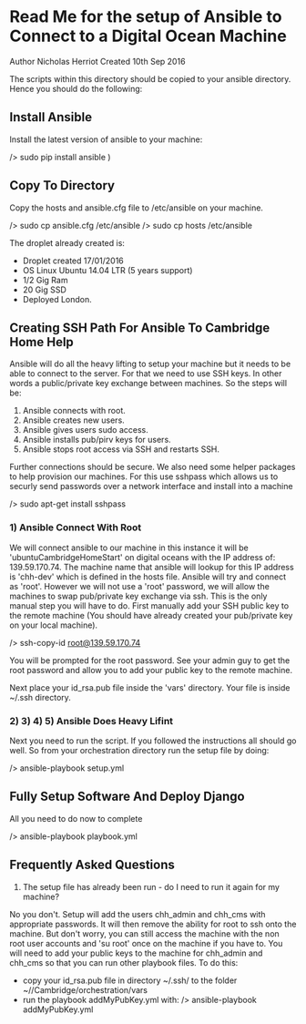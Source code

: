 Read Me for the setup of Ansible to Connect to a Digital Ocean Machine
================


Author Nicholas Herriot
Created 10th Sep 2016

The scripts within this directory should be copied to your ansible directory.
Hence you should do the following:


## Install Ansible

Install the latest version of ansible to your machine:

/>  sudo pip install ansible )


## Copy To Directory

Copy the hosts and ansible.cfg file to /etc/ansible on your machine.

/> sudo cp ansible.cfg /etc/ansible
/> sudo cp hosts /etc/ansible

The droplet already created is:
* Droplet created 17/01/2016
* OS Linux Ubuntu 14.04 LTR (5 years support)
* 1/2 Gig Ram
* 20 Gig SSD
* Deployed London.


## Creating SSH Path For Ansible To Cambridge Home Help

Ansible will do all the heavy lifting to setup your machine but it needs
to be able to connect to the server. For that we need to use SSH keys. In
other words a public/private key exchange between machines. So the steps
will be:
1) Ansible connects with root.
2) Ansible creates new users.
3) Ansible gives users sudo access.
4) Ansible installs pub/pirv keys for users.
5) Ansible stops root access via SSH and restarts SSH.

Further connections should be secure. We also need some helper packages to help provision our machines.
For this use sshpass which allows us to securly send passwords over a network interface and install into
a machine

/> sudo apt-get install sshpass


### 1) Ansible Connect With Root

We will connect ansible to our machine in this instance it will be 'ubuntuCambridgeHomeStart' on digital
oceans with the IP address of: 139.59.170.74. The machine name that ansible will lookup for this IP address
is 'chh-dev' which is defined in the hosts file.
Ansible will try and connect as 'root'. However we will not use a 'root' password, we will allow the machines
to swap pub/private key exchange via ssh. This is the only manual step you will have to do. First manually add
your SSH public key to the remote machine (You should have already created your pub/private key on your local
machine).

/> ssh-copy-id root@139.59.170.74

You will be prompted for the root password. See your admin guy to get the root password and allow you to add
your public key to the remote machine.

Next place your id_rsa.pub file inside the 'vars' directory. Your file is inside ~/.ssh directory.


### 2) 3) 4) 5) Ansible Does Heavy Lifint

Next you need to run the script. If you followed the instructions all should go well. So from your orchestration
directory run the setup file by doing:

/>  ansible-playbook setup.yml


## Fully Setup Software And Deploy Django

All you need to do now to complete


/> ansible-playbook playbook.yml


## Frequently Asked Questions

1) The setup file has already been run - do I need to run it again for my machine?

No you don't. Setup will add the users chh_admin and chh_cms with appropriate passwords. It will then remove 
the ability for root to ssh onto the machine. But don't worry, you can still access the machine with the
non root user accounts and 'su root' once on the machine if you have to.
You will need to add your public keys to the machine for chh_admin and chh_cms so that you can run other 
playbook files. To do this:
* copy your id_rsa.pub file in directory ~/.ssh/ to the folder ~/<your virtual env>/Cambridge/orchestration/vars
* run the playbook addMyPubKey.yml with:  /> ansible-playbook addMyPubKey.yml








